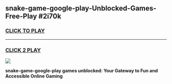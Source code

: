
## snake-game-google-play-Unblocked-Games-Free-Play #2i70k
<h3>
<a href="https://us.freeplayer.one?title=snake-game-google-play&ref=9M">CLICK TO PLAY</a></h3>
<hr>

<h3>
<a href="https://us.freeplayer.one?title=snake-game-google-play&ref=9M">CLICK 2 PLAY</a>
  
</h3>

<a href="https://us.freeplayer.one?title=snake-game-google-play&ref=9M"><img src="https://clearcache.store/games.png"></a>


**snake-game-google-play games unblocked: Your Gateway to Fun and Accessible Online Gaming**

